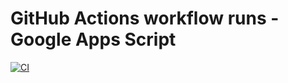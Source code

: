 # GitHub Actions workflow runs - Google Apps Script

[![CI](https://github.com/horothesun/github-actions-workflow-runs-clasp/workflows/CI/badge.svg)](https://github.com/horothesun/github-actions-workflow-runs-clasp/blob/master/.github/workflows/ci.yml)
